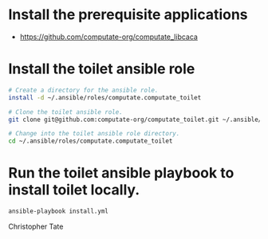 
# Install the prerequisite applications

- https://github.com/computate-org/computate_libcaca

# Install the toilet ansible role

```bash
# Create a directory for the ansible role. 
install -d ~/.ansible/roles/computate.computate_toilet

# Clone the toilet ansible role. 
git clone git@github.com:computate-org/computate_toilet.git ~/.ansible/roles/computate.computate_toilet

# Change into the toilet ansible role directory. 
cd ~/.ansible/roles/computate.computate_toilet
```

# Run the toilet ansible playbook to install toilet locally. 

```bash
ansible-playbook install.yml
```

Christopher Tate
